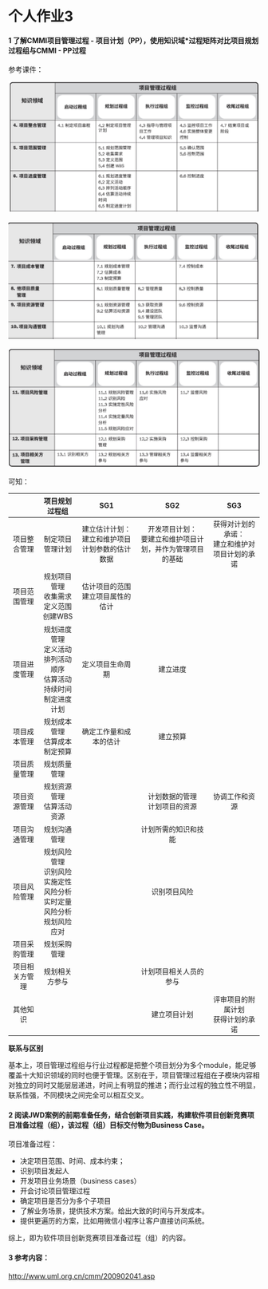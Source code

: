 个人作业3
=========

#### **1 了解CMMI项目管理过程 - 项目计划（PP），使用知识域*过程矩阵对比项目规划过程组与CMMI - PP过程**

参考课件：

![213335](img/213335.jpg)

![213351](img/213351.jpg)

![213415](img/213415.jpg)

可知：

|                |                        项目规划过程组                        |                        SG1                         |                             SG2                              |                       SG3                        |
| :------------: | :----------------------------------------------------------: | :------------------------------------------------: | :----------------------------------------------------------: | :----------------------------------------------: |
|  项目整合管理  |                       制定项目管理计划                       | 建立估计计划：<br>建立和维护项目计划参数的估计数据 | 开发项目计划：<br>要建立和维护项目计划，并作为管理项目的基础 | 获得对计划的承诺：<br>建立和维护对项目计划的承诺 |
|  项目范围管理  |       规划项目管理<br >收集需求<br>定义范围<br>创建WBS       |        估计项目的范围<br>建立项目属性的估计        |                                                              |                                                  |
|  项目进度管理  | 规划进度管理<br>定义活动<br>排列活动顺序<br>估算活动持续时间<br>制定进度计划 |                  定义项目生命周期                  |                           建立进度                           |                                                  |
|  项目成本管理  |             规划成本管理<br>估算成本<br>制定预算             |               确定工作量和成本的估计               |                           建立预算                           |                                                  |
|  项目质量管理  |                         规划质量管理                         |                                                    |                                                              |                                                  |
|  项目资源管理  |                 规划资源管理<br>估算活动资源                 |                                                    |               计划数据的管理<br>计划项目的资源               |                  协调工作和资源                  |
|  项目沟通管理  |                         规划沟通管理                         |                                                    |                     计划所需的知识和技能                     |                                                  |
|  项目风险管理  | 规划风险管理<br>识别风险<br>实施定性风险分析<br>实时定量风险分析<br>规划风险应对 |                                                    |                         识别项目风险                         |                                                  |
|  项目采购管理  |                         规划采购管理                         |                                                    |                                                              |                                                  |
| 项目相关方管理 |                        规划相关方参与                        |                                                    |                    计划项目相关人员的参与                    |                                                  |
|    其他知识    |                                                              |                                                    |                         建立项目计划                         |       评审项目的附属计划<br>获得计划的承诺       |

**联系与区别**

基本上，项目管理过程组与行业过程都是把整个项目划分为多个module，能足够覆盖十大知识领域的同时也便于管理。区别在于，项目管理过程组在子模块内容相对独立的同时又能层层递进，时间上有明显的推进；而行业过程的独立性不明显，联系性强，不同模块之间完全可以相互交叉。

#### **2 阅读JWD案例的前期准备任务，结合创新项目实践，构建软件项目创新竞赛项目准备过程（组），该过程（组）目标交付物为Business Case。**

项目准备过程：

- 决定项目范围、时间、成本约束；
- 识别项目发起人
- 开发项目业务场景（business cases）
- 开会讨论项目管理过程
- 确定项目是否分为多个子项目
- 了解业务场景，提供技术方案。给出大致的时间与开发成本。
- 提供更遍历的方案，比如用微信小程序让客户直接访问系统。

综上，即为软件项目创新竞赛项目准备过程（组）的内容。



#### **3 参考内容：**

http://www.uml.org.cn/cmm/200902041.asp